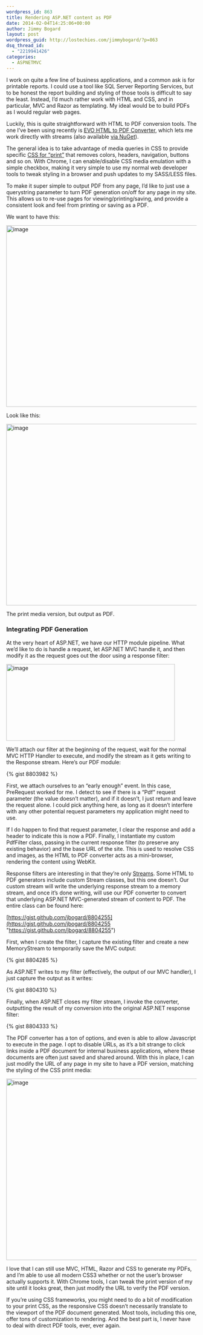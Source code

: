 ```yaml
---
wordpress_id: 863
title: Rendering ASP.NET content as PDF
date: 2014-02-04T14:25:06+00:00
author: Jimmy Bogard
layout: post
wordpress_guid: http://lostechies.com/jimmybogard/?p=863
dsq_thread_id:
  - "2219941426"
categories:
  - ASPNETMVC
---
```

I work on quite a few line of business applications, and a common ask is for printable reports. I could use a tool like SQL Server Reporting Services, but to be honest the report building and styling of those tools is difficult to say the least. Instead, I’d much rather work with HTML and CSS, and in particular, MVC and Razor as templating. My ideal would be to build PDFs as I would regular web pages.

Luckily, this is quite straightforward with HTML to PDF conversion tools. The one I’ve been using recently is [EVO HTML to PDF Converter](http://www.evopdf.com/), which lets me work directly with streams (also available [via NuGet](http://www.nuget.org/packages/EvoPDF)).

The general idea is to take advantage of media queries in CSS to provide specific [CSS for “print”](https://developer.mozilla.org/en-US/docs/Web/CSS/@media) that removes colors, headers, navigation, buttons and so on. With Chrome, I can enable/disable CSS media emulation with a simple checkbox, making it very simple to use my normal web developer tools to tweak styling in a browser and push updates to my SASS/LESS files.

To make it super simple to output PDF from any page, I’d like to just use a querystring parameter to turn PDF generation on/off for any page in my site. This allows us to re-use pages for viewing/printing/saving, and provide a consistent look and feel from printing or saving as a PDF.

We want to have this:

[<img style="border-top: 0px;border-right: 0px;border-bottom: 0px;padding-top: 0px;padding-left: 0px;border-left: 0px;padding-right: 0px" border="0" alt="image" src="http://lostechies.com/jimmybogard/files/2014/02/image_thumb.png" width="530" height="480" />](http://lostechies.com/jimmybogard/files/2014/02/image.png)

Look like this:

[<img style="border-top: 0px;border-right: 0px;border-bottom: 0px;padding-top: 0px;padding-left: 0px;border-left: 0px;padding-right: 0px" border="0" alt="image" src="http://lostechies.com/jimmybogard/files/2014/02/image_thumb1.png" width="530" height="480" />](http://lostechies.com/jimmybogard/files/2014/02/image1.png)

The print media version, but output as PDF.

### 

### Integrating PDF Generation

At the very heart of ASP.NET, we have our HTTP module pipeline. What we’d like to do is handle a request, let ASP.NET MVC handle it, and then modify it as the request goes out the door using a response filter:

[<img style="border-top: 0px;border-right: 0px;border-bottom: 0px;padding-top: 0px;padding-left: 0px;border-left: 0px;padding-right: 0px" border="0" alt="image" src="http://lostechies.com/jimmybogard/files/2014/02/image_thumb2.png" width="446" height="203" />](http://lostechies.com/jimmybogard/files/2014/02/image2.png)

We’ll attach our filter at the beginning of the request, wait for the normal MVC HTTP Handler to execute, and modify the stream as it gets writing to the Response stream. Here’s our PDF module:

{% gist 8803982 %}

First, we attach ourselves to an “early enough” event. In this case, PreRequest worked for me. I detect to see if there is a “Pdf” request parameter (the value doesn’t matter), and if it doesn’t, I just return and leave the request alone. I could pick anything here, as long as it doesn’t interfere with any other potential request parameters my application might need to use.

If I do happen to find that request parameter, I clear the response and add a header to indicate this is now a PDF. Finally, I instantiate my custom PdfFilter class, passing in the current response filter (to preserve any existing behavior) and the base URL of the site. This is used to resolve CSS and images, as the HTML to PDF converter acts as a mini-browser, rendering the content using WebKit.

Response filters are interesting in that they’re only [Streams](http://msdn.microsoft.com/en-us/library/system.io.stream(v=vs.110).aspx). Some HTML to PDF generators include custom Stream classes, but this one doesn’t. Our custom stream will write the underlying response stream to a memory stream, and once it’s done writing, will use our PDF converter to convert that underlying ASP.NET MVC-generated stream of content to PDF. The entire class can be found here: 

[https://gist.github.com/jbogard/8804255](https://gist.github.com/jbogard/8804255 "https://gist.github.com/jbogard/8804255")

First, when I create the filter, I capture the existing filter and create a new MemoryStream to temporarily save the MVC output:

{% gist 8804285 %}

As ASP.NET writes to my filter (effectively, the output of our MVC handler), I just capture the output as it writes:

{% gist 8804310 %}

Finally, when ASP.NET closes my filter stream, I invoke the converter, outputting the result of my conversion into the original ASP.NET response filter:

{% gist 8804333 %}

The PDF converter has a ton of options, and even is able to allow Javascript to execute in the page. I opt to disable URLs, as it’s a bit strange to click links inside a PDF document for internal business applications, where these documents are often just saved and shared around. With this in place, I can just modify the URL of any page in my site to have a PDF version, matching the styling of the CSS print media:

[<img style="border-top: 0px;border-right: 0px;border-bottom: 0px;padding-top: 0px;padding-left: 0px;border-left: 0px;padding-right: 0px" border="0" alt="image" src="http://lostechies.com/jimmybogard/files/2014/02/image_thumb3.png" width="530" height="480" />](http://lostechies.com/jimmybogard/files/2014/02/image3.png)

I love that I can still use MVC, HTML, Razor and CSS to generate my PDFs, and I’m able to use all modern CSS3 whether or not the user’s browser actually supports it. With Chrome tools, I can tweak the print version of my site until it looks great, then just modify the URL to verify the PDF version.

If you’re using CSS frameworks, you might need to do a bit of modification to your print CSS, as the responsive CSS doesn’t necessarily translate to the viewport of the PDF document generated. Most tools, including this one, offer tons of customization to rendering. And the best part is, I never have to deal with direct PDF tools, ever, ever again.